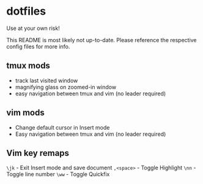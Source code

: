 # dotfiles

Use at your own risk!

This README is most likely not up-to-date. Please reference the respective config files for more info.

## tmux mods
* track last visited window
* magnifying glass on zoomed-in window
* easy navigation between tmux and vim (no leader required)

## vim mods
* Change default cursor in Insert mode
* Easy navigation between tmux and vim (no leader required)

## Vim key remaps

`\jk` - Exit Insert mode and save document
`,<space>` - Toggle Highlight
`\nn` - Toggle line number
`\ww` - Toggle Quickfix
